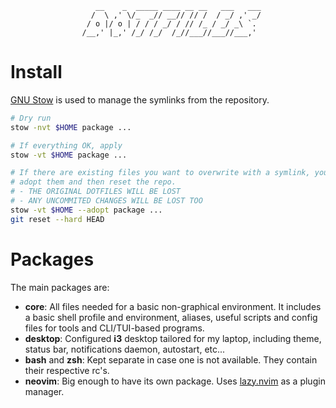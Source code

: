 ```
                   __    _  _____ ____ __ __   ___   ___
                  /  \ ,' \/_  _// __// // /  / _/ ,' _/
                 / o |/ o | / / / _/ / // /_ / _/ _\ `.
                /__,' |_,' /_/ /_/  /_//___//___//___,'
```
# Install

[GNU Stow](https://www.gnu.org/software/stow/) is used to manage the symlinks from the repository.

```bash
# Dry run
stow -nvt $HOME package ...

# If everything OK, apply
stow -vt $HOME package ...

# If there are existing files you want to overwrite with a symlink, you can
# adopt them and then reset the repo.
# - THE ORIGINAL DOTFILES WILL BE LOST
# - ANY UNCOMMITED CHANGES WILL BE LOST TOO
stow -vt $HOME --adopt package ...
git reset --hard HEAD
```

# Packages

The main packages are:

- **core**: All files needed for a basic non-graphical environment. It includes a basic shell profile and environment, aliases, useful scripts and config files for tools and CLI/TUI-based programs.
- **desktop**: Configured **i3** desktop tailored for my laptop, including theme, status bar, notifications daemon, autostart, etc...
- **bash** and **zsh**: Kept separate in case one is not available. They contain their respective rc's.
- **neovim**: Big enough to have its own package. Uses [lazy.nvim](https://github.com/folke/lazy.nvim) as a plugin manager.
